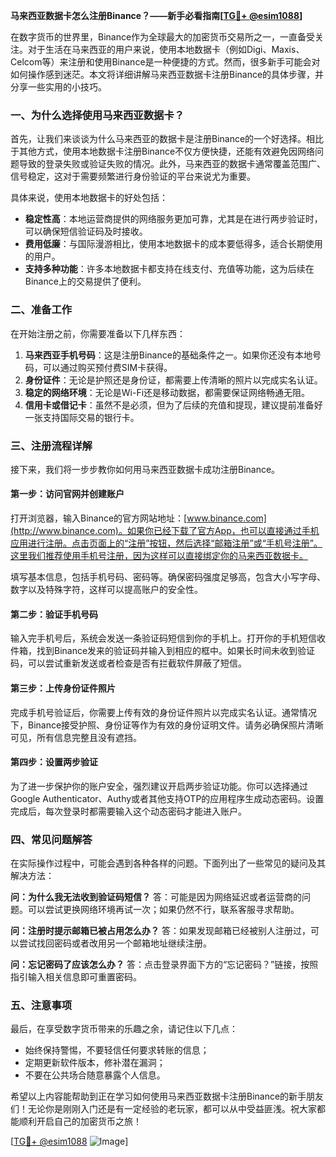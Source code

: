 **马来西亚数据卡怎么注册Binance？——新手必看指南[[TG💪+ @esim1088](https://t.me/s/esim1088)]**

在数字货币的世界里，Binance作为全球最大的加密货币交易所之一，一直备受关注。对于生活在马来西亚的用户来说，使用本地数据卡（例如Digi、Maxis、Celcom等）来注册和使用Binance是一种便捷的方式。然而，很多新手可能会对如何操作感到迷茫。本文将详细讲解马来西亚数据卡注册Binance的具体步骤，并分享一些实用的小技巧。

### 一、为什么选择使用马来西亚数据卡？

首先，让我们来谈谈为什么马来西亚的数据卡是注册Binance的一个好选择。相比于其他方式，使用本地数据卡注册Binance不仅方便快捷，还能有效避免因网络问题导致的登录失败或验证失败的情况。此外，马来西亚的数据卡通常覆盖范围广、信号稳定，这对于需要频繁进行身份验证的平台来说尤为重要。

具体来说，使用本地数据卡的好处包括：
- **稳定性高**：本地运营商提供的网络服务更加可靠，尤其是在进行两步验证时，可以确保短信验证码及时接收。
- **费用低廉**：与国际漫游相比，使用本地数据卡的成本要低得多，适合长期使用的用户。
- **支持多种功能**：许多本地数据卡都支持在线支付、充值等功能，这为后续在Binance上的交易提供了便利。

### 二、准备工作

在开始注册之前，你需要准备以下几样东西：
1. **马来西亚手机号码**：这是注册Binance的基础条件之一。如果你还没有本地号码，可以通过购买预付费SIM卡获得。
2. **身份证件**：无论是护照还是身份证，都需要上传清晰的照片以完成实名认证。
3. **稳定的网络环境**：无论是Wi-Fi还是移动数据，都需要保证网络畅通无阻。
4. **信用卡或借记卡**：虽然不是必须，但为了后续的充值和提现，建议提前准备好一张支持国际交易的银行卡。

### 三、注册流程详解

接下来，我们将一步步教你如何用马来西亚数据卡成功注册Binance。

#### 第一步：访问官网并创建账户

打开浏览器，输入Binance的官方网站地址：[www.binance.com](http://www.binance.com)。如果你已经下载了官方App，也可以直接通过手机应用进行注册。点击页面上的“注册”按钮，然后选择“邮箱注册”或“手机号注册”。这里我们推荐使用手机号注册，因为这样可以直接绑定你的马来西亚数据卡。

填写基本信息，包括手机号码、密码等。确保密码强度足够高，包含大小写字母、数字以及特殊字符，这样可以提高账户的安全性。

#### 第二步：验证手机号码

输入完手机号后，系统会发送一条验证码短信到你的手机上。打开你的手机短信收件箱，找到Binance发来的验证码并输入到相应的框中。如果长时间未收到验证码，可以尝试重新发送或者检查是否有拦截软件屏蔽了短信。

#### 第三步：上传身份证件照片

完成手机号验证后，你需要上传有效的身份证件照片以完成实名认证。通常情况下，Binance接受护照、身份证等作为有效的身份证明文件。请务必确保照片清晰可见，所有信息完整且没有遮挡。

#### 第四步：设置两步验证

为了进一步保护你的账户安全，强烈建议开启两步验证功能。你可以选择通过Google Authenticator、Authy或者其他支持OTP的应用程序生成动态密码。设置完成后，每次登录时都需要输入这个动态密码才能进入账户。

### 四、常见问题解答

在实际操作过程中，可能会遇到各种各样的问题。下面列出了一些常见的疑问及其解决方法：

**问：为什么我无法收到验证码短信？**
答：可能是因为网络延迟或者运营商的问题。可以尝试更换网络环境再试一次；如果仍然不行，联系客服寻求帮助。

**问：注册时提示邮箱已被占用怎么办？**
答：如果发现邮箱已经被别人注册过，可以尝试找回密码或者改用另一个邮箱地址继续注册。

**问：忘记密码了应该怎么办？**
答：点击登录界面下方的“忘记密码？”链接，按照指引输入相关信息即可重置密码。

### 五、注意事项

最后，在享受数字货币带来的乐趣之余，请记住以下几点：
- 始终保持警惕，不要轻信任何要求转账的信息；
- 定期更新软件版本，修补潜在漏洞；
- 不要在公共场合随意暴露个人信息。

希望以上内容能帮助到正在学习如何使用马来西亚数据卡注册Binance的新手朋友们！无论你是刚刚入门还是有一定经验的老玩家，都可以从中受益匪浅。祝大家都能顺利开启自己的加密货币之旅！

[[TG💪+ @esim1088](https://t.me/s/esim1088) ![Image](https://i.postimg.cc/4NQfJmqS/Snipaste-2025-05-13-00-14-12.png)]